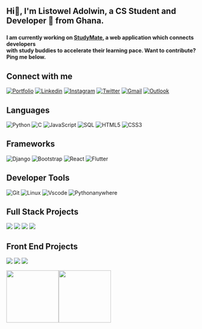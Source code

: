
## Hi👋, I'm Listowel Adolwin, a CS Student and Developer 🚀 from Ghana.
### <h4> I am currently working on [StudyMate](https://listowel.pythonanywhere.com/), a web application which connects developers <br> with study buddies to accelerate their learning pace. Want to contribute? Ping me below. </h4>

## Connect with me
[![Portfolio](https://img.shields.io/badge/-Portfolio-c14438?style=flat&logo=Portfolio&logoColor=white)](https://listoweladolwin.github.io/portfolio/)
[![Linkedin](https://img.shields.io/badge/-LinkedIn-blue?style=flat&logo=Linkedin&logoColor=white)](https://www.linkedin.com/in/listowel-adolwin/)
[![Instagram](https://img.shields.io/badge/-Instagram-c13584?style=flat&labelColor=c13584&logo=instagram&logoColor=white)](https://www.instagram.com/listoweladolwin/)
[![Twitter](https://img.shields.io/badge/-Twitter-blue?style=flat&logo=Twitter&logoColor=white)](https://www.twitter.com/ListowelAdolwin/)
[![Gmail](https://img.shields.io/badge/-Gmail-c14438?style=flat&logo=Gmail&logoColor=white)](mailto:listoweladolwin@gmail.com)
[![Outlook](https://img.shields.io/badge/-Outlook-0078D4?style=flat&logo=Microsoft-Outlook&logoColor=white)](mailto:listowelmoro0@gmail.com)


## Languages

![Python](https://img.shields.io/badge/-Python-000?&logo=Python)
![C](https://img.shields.io/badge/-C-000?&logo=C)
![JavaScript](https://img.shields.io/badge/-JavaScript-000?&logo=JavaScript)
![SQL](https://img.shields.io/badge/-SQL-000?&logo=MySQL)
![HTML5](https://img.shields.io/badge/-HTML5-000?&logo=Html5)
![CSS3](https://img.shields.io/badge/-CSS-000?&logo=CSS3)

## Frameworks

![Django](https://img.shields.io/badge/-Django-000?&logo=Django)
![Bootstrap](https://img.shields.io/badge/-Bootstrap-000?&logo=Bootstrap)
![React](https://img.shields.io/badge/-React-000?&logo=React)
![Flutter](https://img.shields.io/badge/-Flutter-000?&logo=Flutter)

## Developer Tools

![Git](https://img.shields.io/badge/-Git-000?&logo=Git)
![Linux](https://img.shields.io/badge/-Linux-000?&logo=Linux)
![Vscode](https://img.shields.io/badge/-VS%20Code-000?&logo=Visual%20Studio%20Code)
![Pythonanywhere](https://img.shields.io/badge/-Pythonanywhere-000?&logo=Pythonanywhere)

## Full Stack Projects

[![](https://img.shields.io/badge/-🧬%20StudyMate-000)](https://listowel.pythonanywhere.com/)
[![](https://img.shields.io/badge/-🦠%20AirBnB%20Web%20Application%20Clone-000)](https://listoweladolwin.github.io/portfolio/www.listoweladolwin.tech/hbnb_static/103-index.html)
[![](https://img.shields.io/badge/-📝%20Shell-000)](https://github.com/ListowelAdolwin/simple_shell)
[![](https://img.shields.io/badge/-🔬%20Lost%20And%20Found%20App-000)](https://github.com/ListowelAdolwin/lost_and_found_app)


## Front End Projects

[![](https://img.shields.io/badge/-💉%20Personal%20Portfolio-000)](https://listoweladolwin.github.io/portfolio/)
[![](https://img.shields.io/badge/-🩸%20University%20Website-000)](https://listoweladolwin.github.io/university-website/)
[![](https://img.shields.io/badge/-🌊%20Grid%20Portfolio-000)](https://listoweladolwin.github.io/grid-portfolio/index.html)


<a href="https://listoweladolwin.github.io/portfolio/"><img height="137px" src="https://github-readme-stats.vercel.app/api?username=ListowelAdolwin&hide_title=true&hide_border=true&show_icons=true&include_all_commits=true&count_private=true&line_height=21&text_color=000&icon_color=000&bg_color=0,ea6161,ffc64d,fffc4d,52fa5a&theme=graywhite" /><!-- wi*quL3fcV --><img height="137px" src="https://github-readme-stats.vercel.app/api/top-langs/?username=ListowelAdolwin&hide=html&hide_title=true&hide_border=true&layout=compact&langs_count=6&exclude_repo=comp426,Redventures-Movie-Quotes&text_color=000&icon_color=fff&bg_color=0,52fa5a,4dfcff,c64dff&theme=graywhite" /></a>
